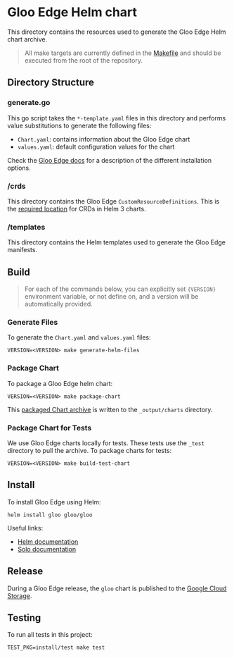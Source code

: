 # Gloo Edge Helm chart
This directory contains the resources used to generate the Gloo Edge Helm chart archive.

> All make targets are currently defined in the [Makefile](https://github.com/solo-io/gloo/blob/master/Makefile) and should be executed from the root of the repository.

## Directory Structure
### generate.go
This go script takes the `*-template.yaml` files in this directory and performs value substitutions 
to generate the following files:

- `Chart.yaml`: contains information about the Gloo Edge chart
- `values.yaml`: default configuration values for the chart

Check the [Gloo Edge docs](https://docs.solo.io/gloo-edge/latest/installation/)
for a description of the different installation options.

### /crds
This directory contains the Gloo Edge `CustomResourceDefinitions`. This is the 
[required location](https://helm.sh/docs/topics/charts/#custom-resource-definitions-crds) for CRDs in Helm 3 charts.

### /templates
This directory contains the Helm templates used to generate the Gloo Edge manifests.

## Build
> For each of the commands below, you can explicitly set `{VERSION}` environment variable, or not define on, and a version will be automatically provided.

### Generate Files
To generate the `Chart.yaml` and `values.yaml` files:
```make
VERSION=<VERSION> make generate-helm-files
```

### Package Chart
To package a Gloo Edge helm chart:
```make
VERSION=<VERSION> make package-chart
```

This [packaged Chart archive](https://helm.sh/docs/helm/helm_package/) is written to the `_output/charts` directory.

### Package Chart for Tests
We use Gloo Edge charts locally for tests. These tests use the `_test` directory to pull the archive. To package charts for tests:
```make
VERSION=<VERSION> make build-test-chart
```

## Install
To install Gloo Edge using Helm:
```shell
helm install gloo gloo/gloo
```

Useful links:
- [Helm documentation](https://helm.sh/docs/helm/helm_install/)
- [Solo documentation](https://docs.solo.io/gloo-edge/latest/installation/gateway/kubernetes/#installing-on-kubernetes-with-helm)

## Release
During a Gloo Edge release, the `gloo` chart is published to the [Google Cloud Storage](https://storage.googleapis.com/solo-public-helm).

## Testing
To run all tests in this project:
```make
TEST_PKG=install/test make test
```

